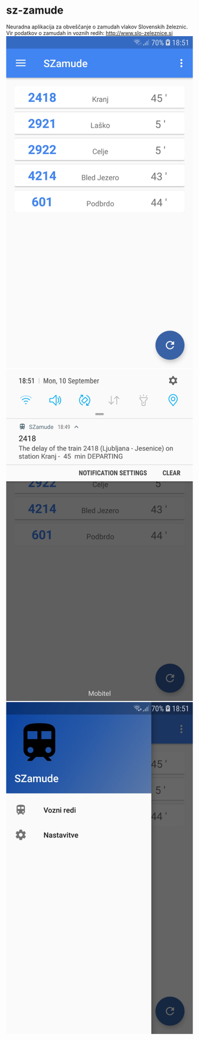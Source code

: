 # sz-zamude
Neuradna aplikacija za obveščanje o zamudah vlakov Slovenskih železnic. Vir podatkov o zamudah in voznih redih: http://www.slo-zeleznice.si
![img1](img/img1.jpg)
![img2](img/img2.jpg)
![img3](img/img3.jpg)
